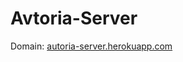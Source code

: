 # Avtoria-Server

Domain: [autoria-server.herokuapp.com](https://autoria-server.herokuapp.com/users)
